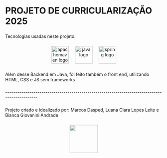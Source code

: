 <h1 align="left">PROJETO DE CURRICULARIZAÇÃO 2025</h1>

###

<p align="left">Tecnologias usadas neste projeto:</p>

###

<div align="center">
  <img src="https://skillicons.dev/icons?i=maven" height="56" alt="apachemaven logo"  />
  <img width="12" />
  <img src="https://skillicons.dev/icons?i=java" height="56" alt="java logo"  />
  <img width="12" />
  <img src="https://skillicons.dev/icons?i=spring" height="56" alt="spring logo"  />
</div>

###

<p align="left">Além desse Backend em Java, foi feito também o front end, utilizando HTML, CSS e JS sem frameworks</p>

###

<p align="left">----------------------------------------------------------------------------------------------</p>

###

<p align="left">Projeto criado e idealizado por: Marcos Dasped, Luana Clara Lopes Leite  e Bianca Giovanini Andrade</p>

###

<div align="center">
  <img height="90" src="https://www.fatecriopreto.edu.br/images/banner-rodape.jpg"  />
</div>

###
